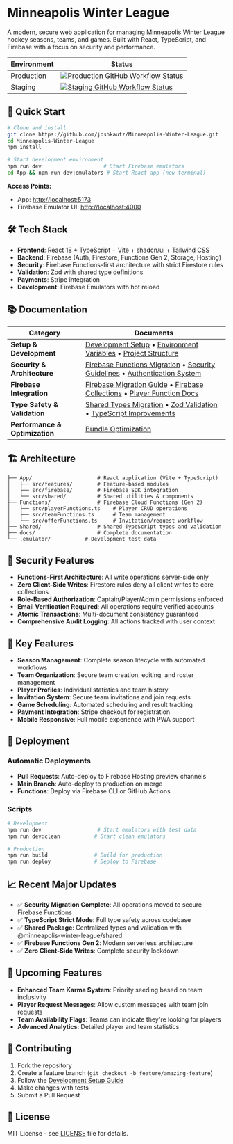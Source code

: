 # Minneapolis Winter League

A modern, secure web application for managing Minneapolis Winter League hockey seasons, teams, and games. Built with React, TypeScript, and Firebase with a focus on security and performance.

| Environment | Status                                                                                                                                                                                                                                                     |
| ----------- | ---------------------------------------------------------------------------------------------------------------------------------------------------------------------------------------------------------------------------------------------------------- |
| Production  | [![Production GitHub Workflow Status](https://github.com/joshkautz/Minneapolis-Winter-League/actions/workflows/firebase-hosting-merge.yml/badge.svg)](https://github.com/joshkautz/Minneapolis-Winter-League/actions/workflows/firebase-hosting-merge.yml) |
| Staging     | [![Staging GitHub Workflow Status](https://github.com/joshkautz/Minneapolis-Winter-League/actions/workflows/firebase-hosting-merge.yml/badge.svg)](https://github.com/joshkautz/Minneapolis-Winter-League/actions/workflows/firebase-hosting-merge.yml)    |

## 🚀 Quick Start

```bash
# Clone and install
git clone https://github.com/joshkautz/Minneapolis-Winter-League.git
cd Minneapolis-Winter-League
npm install

# Start development environment
npm run dev                    # Start Firebase emulators
cd App && npm run dev:emulators # Start React app (new terminal)
```

**Access Points:**

- App: <http://localhost:5173>
- Firebase Emulator UI: <http://localhost:4000>

## 🛠️ Tech Stack

- **Frontend**: React 18 + TypeScript + Vite + shadcn/ui + Tailwind CSS
- **Backend**: Firebase (Auth, Firestore, Functions Gen 2, Storage, Hosting)
- **Security**: Firebase Functions-first architecture with strict Firestore rules
- **Validation**: Zod with shared type definitions
- **Payments**: Stripe integration
- **Development**: Firebase Emulators with hot reload

## 📚 Documentation

| Category                       | Documents                                                                                                                                                                                  |
| ------------------------------ | ------------------------------------------------------------------------------------------------------------------------------------------------------------------------------------------ |
| **Setup & Development**        | [Development Setup](./docs/DEVELOPMENT_SETUP.md) • [Environment Variables](./docs/ENVIRONMENT_VARIABLES.md) • [Project Structure](./docs/PROJECT_STRUCTURE.md)                             |
| **Security & Architecture**    | [Firebase Functions Migration](./docs/FIREBASE_FUNCTIONS_MIGRATION_STATUS.md) • [Security Guidelines](./docs/SECURITY.md) • [Authentication System](./docs/AUTHENTICATION_SYSTEM.md)       |
| **Firebase Integration**       | [Firebase Migration Guide](./docs/FIREBASE_MIGRATION.md) • [Firebase Collections](./docs/FIREBASE_COLLECTIONS_README.md) • [Player Function Docs](./docs/PLAYER_FUNCTION_DOCUMENTATION.md) |
| **Type Safety & Validation**   | [Shared Types Migration](./docs/SHARED_TYPES_MIGRATION.md) • [Zod Validation](./docs/ZOD_VALIDATION_ANALYSIS.md) • [TypeScript Improvements](./docs/TYPESCRIPT_IMPROVEMENTS.md)            |
| **Performance & Optimization** | [Bundle Optimization](./docs/BUNDLE_OPTIMIZATION.md)                                                                                                                                       |

## 🏗️ Architecture

```
├── App/                     # React application (Vite + TypeScript)
│   ├── src/features/        # Feature-based modules
│   ├── src/firebase/        # Firebase SDK integration
│   └── src/shared/          # Shared utilities & components
├── Functions/               # Firebase Cloud Functions (Gen 2)
│   ├── src/playerFunctions.ts    # Player CRUD operations
│   ├── src/teamFunctions.ts      # Team management
│   └── src/offerFunctions.ts     # Invitation/request workflow
├── Shared/                  # Shared TypeScript types and validation
├── docs/                    # Complete documentation
└── .emulator/           # Development test data
```

## 🔐 Security Features

- **Functions-First Architecture**: All write operations server-side only
- **Zero Client-Side Writes**: Firestore rules deny all client writes to core collections
- **Role-Based Authorization**: Captain/Player/Admin permissions enforced
- **Email Verification Required**: All operations require verified accounts
- **Atomic Transactions**: Multi-document consistency guaranteed
- **Comprehensive Audit Logging**: All actions tracked with user context

## 🎯 Key Features

- **Season Management**: Complete season lifecycle with automated workflows
- **Team Organization**: Secure team creation, editing, and roster management
- **Player Profiles**: Individual statistics and team history
- **Invitation System**: Secure team invitations and join requests
- **Game Scheduling**: Automated scheduling and result tracking
- **Payment Integration**: Stripe checkout for registration
- **Mobile Responsive**: Full mobile experience with PWA support

## 🚀 Deployment

### Automatic Deployments

- **Pull Requests**: Auto-deploy to Firebase Hosting preview channels
- **Main Branch**: Auto-deploy to production on merge
- **Functions**: Deploy via Firebase CLI or GitHub Actions

### Scripts

```bash
# Development
npm run dev                  # Start emulators with test data
npm run dev:clean           # Start clean emulators

# Production
npm run build               # Build for production
npm run deploy              # Deploy to Firebase
```

## 📈 Recent Major Updates

- ✅ **Security Migration Complete**: All operations moved to secure Firebase Functions
- ✅ **TypeScript Strict Mode**: Full type safety across codebase
- ✅ **Shared Package**: Centralized types and validation with @minneapolis-winter-league/shared
- ✅ **Firebase Functions Gen 2**: Modern serverless architecture
- ✅ **Zero Client-Side Writes**: Complete security lockdown

## 🔮 Upcoming Features

- **Enhanced Team Karma System**: Priority seeding based on team inclusivity
- **Player Request Messages**: Allow custom messages with team join requests
- **Team Availability Flags**: Teams can indicate they're looking for players
- **Advanced Analytics**: Detailed player and team statistics

## 🤝 Contributing

1. Fork the repository
2. Create a feature branch (`git checkout -b feature/amazing-feature`)
3. Follow the [Development Setup Guide](./docs/DEVELOPMENT_SETUP.md)
4. Make changes with tests
5. Submit a Pull Request

## 📄 License

MIT License - see [LICENSE](LICENSE) file for details.
